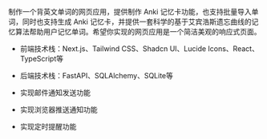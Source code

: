 制作一个背英文单词的网页应用，提供制作 Anki 记忆卡功能，也支持批量导入单词，同时也支持生成 Anki 记忆卡，并提供一套科学的基于艾宾浩斯遗忘曲线的记忆算法帮助用户记忆单词。希望你实现的网页应用是一个简洁美观的响应式页面。

* 前端技术栈：Next.js、Tailwind CSS、Shadcn UI、Lucide Icons、React、TypeScript等
* 后端技术栈：FastAPI、SQLAlchemy、SQLite等


* 实现邮件通知发送功能
* 实现浏览器推送通知功能
* 实现定时提醒功能
